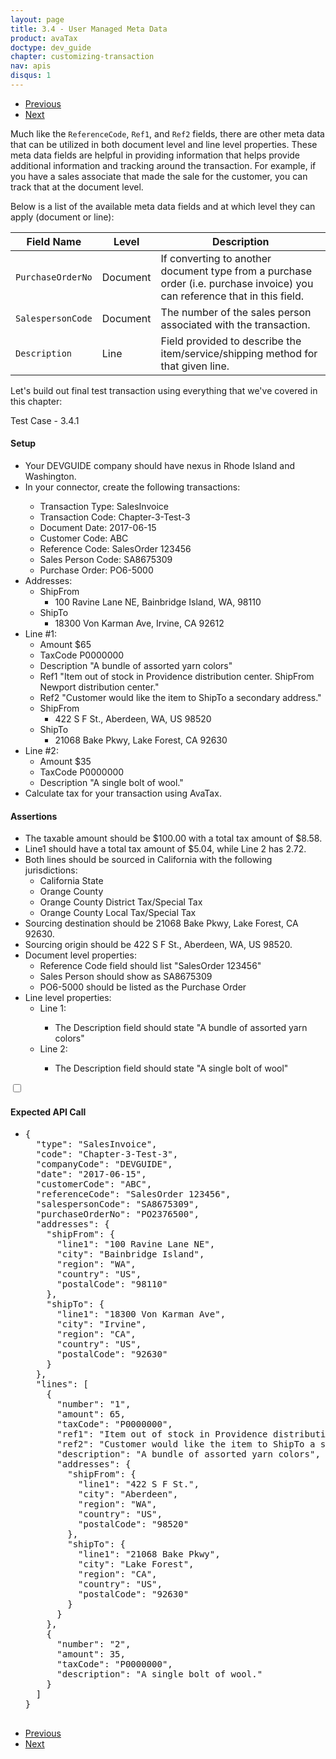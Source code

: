 ```yaml
---
layout: page
title: 3.4 - User Managed Meta Data
product: avaTax
doctype: dev_guide
chapter: customizing-transaction
nav: apis
disqus: 1
---
```


<ul class="pager">
  <li class="previous"><a href="/avatax/dev-guide/customizing-transaction/using-reference-codes/"><i class="glyphicon glyphicon-chevron-left"></i>Previous</a></li>
  <li class="next"><a href="/avatax/dev-guide/customizing-transaction/chapter-summary/">Next<i class="glyphicon glyphicon-chevron-right"></i></a></li>
</ul>

Much like the <code>ReferenceCode</code>, <code>Ref1</code>, and <code>Ref2</code> fields, there are other meta data that can be utilized in both document level and line level properties.  These meta data fields are helpful in providing information that helps provide additional information and tracking around the transaction.  For example, if you have a sales associate that made the sale for the customer, you can track that at the document level.

Below is a list of the available meta data fields and at which level they can apply (document or line):
<div class="mobile-table">
    <table class="styled-table">
        <thead>
            <tr>
                <th>Field Name</th>
                <th>Level</th>
                <th>Description</th>
            </tr>
        </thead>
        <tbody>
            <tr>
                <td><code>PurchaseOrderNo</code></td>
                <td>Document</td>
                <td>If converting to another document type from a purchase order (i.e. purchase invoice) you can reference that in this field.</td>
            </tr>
            <tr>
                <td><code>SalespersonCode</code></td>
                <td>Document</td>
                <td>The number of the sales person associated with the transaction.</td>
            </tr>
            <tr>
                <td><code>Description</code></td>
                <td>Line</td>
                <td>Field provided to describe the item/service/shipping method for that given line.</td>
            </tr>
        </tbody>
    </table>
</div>

Let's build out final test transaction using everything that we've covered in this chapter:

<div class="dev-guide-test" id="test1">
    <div class="dev-guide-test-heading">Test Case - 3.4.1</div>
<div class="dev-guide-test-content">
<h4>Setup</h4>
<ul class="dev-guide-list">
    <li>Your DEVGUIDE company should have nexus in Rhode Island and Washington.</li>
    <li>In your connector, create the following transactions:</li>
        <ul class="dev-guide-list">
            <li>Transaction Type: SalesInvoice</li>
            <li>Transaction Code: Chapter-3-Test-3</li>
            <li>Document Date: 2017-06-15</li>
            <li>Customer Code: ABC</li>
            <li>Reference Code: SalesOrder 123456</li>
            <li>Sales Person Code: SA8675309</li>
            <li>Purchase Order: PO6-5000</li>
        </ul>
        <li>Addresses:
            <ul class="dev-guide-list">
                <li>ShipFrom
                    <ul class="dev-guide-list">
                        <li>100 Ravine Lane NE, Bainbridge Island, WA, 98110</li>
                    </ul>
                </li>
                <li>ShipTo
                    <ul class="dev-guide-list">
                        <li>18300 Von Karman Ave, Irvine, CA 92612</li>
                    </ul>
                </li>
            </ul>
        </li>
        <li>Line #1:
            <ul class="dev-guide-list">
                <li>Amount $65</li>
                <li>TaxCode P0000000</li>
                <li>Description "A bundle of assorted yarn colors"</li>
                <li>Ref1 "Item out of stock in Providence distribution center. ShipFrom Newport distribution center."</li>
                <li>Ref2 "Customer would like the item to ShipTo a secondary address."</li>
                <li>ShipFrom
                    <ul class="dev-guide-list">
                        <li>422 S F St., Aberdeen, WA, US 98520</li>
                    </ul>
                </li>
                <li>ShipTo
                    <ul class="dev-guide-list">
                        <li>21068 Bake Pkwy, Lake Forest, CA 92630</li>
                    </ul>
                </li>
            </ul>
        </li>
        <li>Line #2:
            <ul class="dev-guide-list">
                <li>Amount $35</li>
                <li>TaxCode P0000000</li>
                <li>Description "A single bolt of wool."</li>
            </ul>
        </li>
    <li>Calculate tax for your transaction using AvaTax.</li>  
</ul>
<h4>Assertions</h4>
<ul class="dev-guide-list">
    <li>The taxable amount should be $100.00 with a total tax amount of $8.58.</li>
    <li>Line1 should have a total tax amount of $5.04, while Line 2 has 2.72.</li>
    <li>Both lines should be sourced in California with the following jurisdictions:
        <ul class="dev-guide-list">
            <li>California State</li>
            <li>Orange County</li>
            <li>Orange County District Tax/Special Tax</li>
            <li>Orange County Local Tax/Special Tax</li>
        </ul>
    </li>
    <li>Sourcing destination should be 21068 Bake Pkwy, Lake Forest, CA 92630.</li>
    <li>Sourcing origin should be 422 S F St., Aberdeen, WA, US 98520.</li>
    <li>Document level properties:
        <ul class="dev-guide-list">
            <li>Reference Code field should list "SalesOrder 123456"</li>
            <li>Sales Person should show as SA8675309</li>
            <li>PO6-5000 should be listed as the Purchase Order</li>
        </ul>
    </li>
    <li>Line level properties:
        <ul class="dev-guide-list">
            <li>Line 1:</li>
            <ul class="dev-guide-list">
                <li>The Description field should state "A bundle of assorted yarn colors"</li>
            </ul>
            <li>Line 2:</li>
            <ul class="dev-guide-list">
                <li>The Description field should state "A single bolt of wool"</li>
            </ul>
        </ul>
    </li>
</ul>
<div class="dev-guide-dropdown">
        <input id="checkbox_toggle1" type="checkbox" />
        <i id="icon-up" class="glyphicon glyphicon-chevron-down"></i><i id="icon-down" class="glyphicon glyphicon-chevron-right"></i>
        <label for="checkbox_toggle1"><h4>Expected API Call</h4></label>
        <ul class="dev-guide-dropdown-content">
            <li> 
                <pre>
{
  "type": "SalesInvoice",
  "code": "Chapter-3-Test-3",
  "companyCode": "DEVGUIDE",
  "date": "2017-06-15",
  "customerCode": "ABC",
  "referenceCode": "SalesOrder 123456",
  "salespersonCode": "SA8675309",
  "purchaseOrderNo": "PO2376500",
  "addresses": {
    "shipFrom": {
      "line1": "100 Ravine Lane NE",
      "city": "Bainbridge Island",
      "region": "WA",
      "country": "US",
      "postalCode": "98110"
    },
    "shipTo": {
      "line1": "18300 Von Karman Ave",
      "city": "Irvine",
      "region": "CA",
      "country": "US",
      "postalCode": "92630"
    }
  },
  "lines": [
    {
      "number": "1",
      "amount": 65,
      "taxCode": "P0000000",
      "ref1": "Item out of stock in Providence distribution center.  ShipFrom Aberdeen distribution center.",
      "ref2": "Customer would like the item to ShipTo a secondary address.",
      "description": "A bundle of assorted yarn colors",
      "addresses": {
        "shipFrom": {
          "line1": "422 S F St.",
          "city": "Aberdeen",
          "region": "WA",
          "country": "US",
          "postalCode": "98520"
        },
        "shipTo": {
          "line1": "21068 Bake Pkwy",
          "city": "Lake Forest",
          "region": "CA",
          "country": "US",
          "postalCode": "92630"
        }
      }
    },
    {
      "number": "2",
      "amount": 35,
      "taxCode": "P0000000",
      "description": "A single bolt of wool."
    }
  ]
}
                </pre>
            </li>
        </ul>
    </div>
</div>
</div>

<ul class="pager">
  <li class="previous"><a href="/avatax/dev-guide/customizing-transaction/using-reference-codes/"><i class="glyphicon glyphicon-chevron-left"></i>Previous</a></li>
  <li class="next"><a href="/avatax/dev-guide/customizing-transaction/chapter-summary/">Next<i class="glyphicon glyphicon-chevron-right"></i></a></li>
</ul>